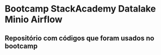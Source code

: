 # Bootcamp StackAcademy Datalake Minio Airflow

## Repositório com códigos que foram usados no bootcamp
